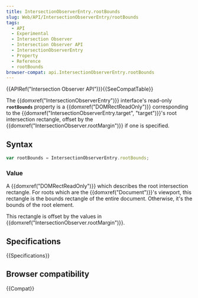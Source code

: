 ```yaml
---
title: IntersectionObserverEntry.rootBounds
slug: Web/API/IntersectionObserverEntry/rootBounds
tags:
  - API
  - Experimental
  - Intersection Observer
  - Intersection Observer API
  - IntersectionObserverEntry
  - Property
  - Reference
  - rootBounds
browser-compat: api.IntersectionObserverEntry.rootBounds
---
```

{{APIRef("Intersection Observer API")}}{{SeeCompatTable}}

The {{domxref("IntersectionObserverEntry")}} interface's
read-only **`rootBounds`** property is a
{{domxref("DOMRectReadOnly")}} corresponding to the
{{domxref("IntersectionObserverEntry.target", "target")}}'s root intersection
rectangle, offset by the {{domxref("IntersectionObserver.rootMargin")}} if one is
specified.

## Syntax

```js
var rootBounds = IntersectionObserverEntry.rootBounds;
```

### Value

A {{domxref("DOMRectReadOnly")}} which describes the root intersection rectangle. For
roots which are the {{domxref("Document")}}'s viewport, this rectangle is the bounds
rectangle of the entire document. Otherwise, it's the bounds of the root element.

This rectangle is offset by the values in
{{domxref("IntersectionObserver.rootMargin")}}.

## Specifications

{{Specifications}}

## Browser compatibility

{{Compat}}
